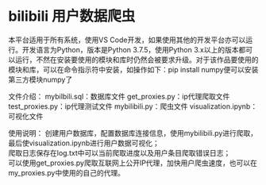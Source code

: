 # bilibili 用户数据爬虫

本平台适用于所有系统，使用VS Code开发，如果使用其他的开发平台亦可以运行。开发语言为Python，版本是Python 3.7.5，使用Python 3.x以上的版本都可以运行，不然在安装要使用的模块和库时仍然会被要求升级。对于该作品要使用的模块和库，可以在命令指示符中安装，如操作如下：pip install numpy便可以安装第三方模块numpy了

文件介绍：
mybilbili.sql：数据库文件
get_proxies.py：ip代理爬取文件
test_proxies.py：ip代理测试文件
mybilibili.py：爬虫文件
visualization.ipynb：可视化文件

使用说明：
创建用户数据库，配置数据库连接信息，使用mybilibili.py进行爬取，最后使visualization.ipynb进行用户数据可视化；  
爬取日志保存在log.txt中可以当前爬取进度以及用户条目爬取错误日志；  
可以使用get_proxies.py爬取互联网上公开IP代理，加快用户爬虫速度，也可以在my_proxies.py中使用的自己的代理。
